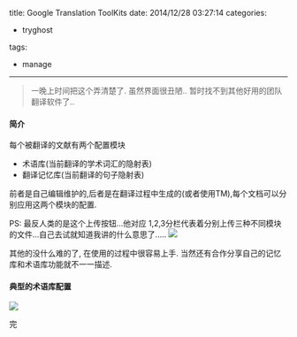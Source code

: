 title: Google Translation ToolKits
date: 2014/12/28 03:27:14
categories:
 - tryghost

tags:
 - manage 



---

>一晚上时间把这个弄清楚了. 虽然界面很丑陋.. 暂时找不到其他好用的团队翻译软件了..

#### 简介
每个被翻译的文献有两个配置模块

 * 术语库(当前翻译的学术词汇的隐射表)
 * 翻译记忆库(当前翻译的句子隐射表)
 
前者是自己编辑维护的,后者是在翻译过程中生成的(或者使用TM),每个文档可以分别应用这两个模块的配置.

PS: 最反人类的是这个上传按钮...他对应 1,2,3分栏代表着分别上传三种不同模块的文件...自己去试就知道我讲的什么意思了.....
![](http://img.zuoyun.me/image/6/3e/10ebe02b79a4260896f891f0611ce.jpg)

其他的没什么难的了, 在使用的过程中很容易上手. 当然还有合作分享自己的记忆库和术语库功能就不一一描述.

#### 典型的术语库配置
![](http://img.zuoyun.me/image/a/4f/4ed4ac44be6bc1c1a59da2c445c45.jpg)

完



